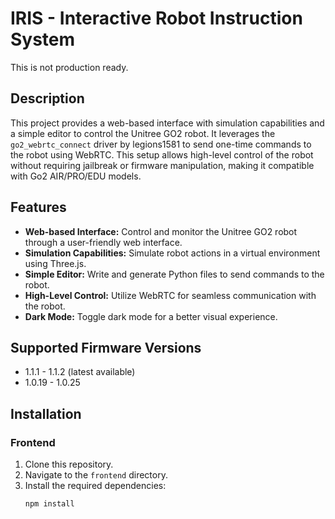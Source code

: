 # IRIS - Interactive Robot Instruction System

This is not production ready.

## Description
This project provides a web-based interface with simulation capabilities and a simple editor to control the Unitree GO2 robot. It leverages the `go2_webrtc_connect` driver by legions1581 to send one-time commands to the robot using WebRTC. This setup allows high-level control of the robot without requiring jailbreak or firmware manipulation, making it compatible with Go2 AIR/PRO/EDU models.

## Features
- **Web-based Interface:** Control and monitor the Unitree GO2 robot through a user-friendly web interface.
- **Simulation Capabilities:** Simulate robot actions in a virtual environment using Three.js.
- **Simple Editor:** Write and generate Python files to send commands to the robot.
- **High-Level Control:** Utilize WebRTC for seamless communication with the robot.
- **Dark Mode:** Toggle dark mode for a better visual experience.

## Supported Firmware Versions
- 1.1.1 - 1.1.2 (latest available)
- 1.0.19 - 1.0.25

## Installation

### Frontend
1. Clone this repository.
2. Navigate to the `frontend` directory.
3. Install the required dependencies:
   ```bash
   npm install